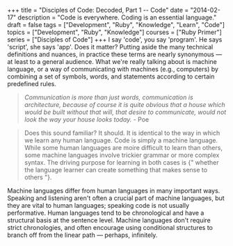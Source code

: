+++
title = "Disciples of Code: Decoded, Part 1 -- Code"
date = "2014-02-17"
description = "Code is everywhere. Coding is an essential language."
draft = false
tags = ["Development", "Ruby", "Knowledge", "Learn", "Code"]
topics = ["Development", "Ruby", "Knowledge"]
courses = ["Ruby Primer"]
series = ["Disciples of Code"]
+++
I say 'code', you say 'program'. He says 'script', she says 'app'. Does it matter? Putting aside the many technical definitions and nuances, in practice these terms are nearly synonymous — at least to a general audience. What we're really talking about is machine language, or a way of communicating with machines (e.g., computers) by combining a set of symbols, words, and statements according to certain predefined rules.

> *Communication is more than just words, communication is architecture, because of course it is quite obvious that a house which would be built without that will, that desire to communicate, would not look the way your house looks today.*
\- Poe


>Does this sound familiar? It should. It is identical to the way in which we learn any human language. Code is simply a machine language. While some human languages are moire difficult to learn than others, some machine languages involve trickier grammar or more complex syntax. The driving purpose for learning in both cases is {" whether the language learner can create something that makes sense to others "}.


Machine languages differ from human languages in many important ways. Speaking and listening aren't often a crucial part of machine languages, but they are vital to human languages; speaking code is not usually performative. Human languages tend to be chronological and have a structural basis at the sentence level. Machine languages don't require strict chronologies, and often encourage using conditional structures to branch off from the linear path — perhaps, infinitely.
